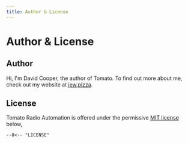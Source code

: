 ```yaml
---
title: Author & License
---
```


# Author & License

## Author

Hi, I'm David Cooper, the author of Tomato. To find out more about me, check out
my website at [jew.pizza](https://jew.pizza).

## License

Tomato Radio Automation is offered under the permissive [MIT license][mit] below,

```
--8<-- "LICENSE"
```

[mit]: https://opensource.org/licenses/MIT
